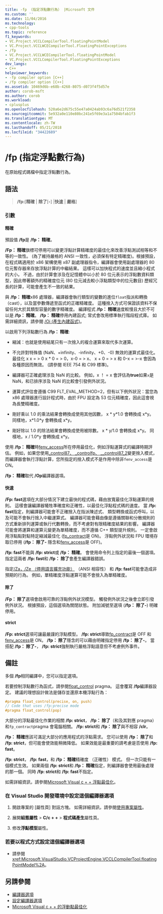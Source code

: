 ```yaml
---
title: -fp （指定浮點數行為） |Microsoft 文件
ms.custom: ''
ms.date: 11/04/2016
ms.technology:
- cpp-tools
ms.topic: reference
f1_keywords:
- VC.Project.VCCLCompilerTool.floatingPointModel
- VC.Project.VCCLWCECompilerTool.FloatingPointExceptions
- /fp
- VC.Project.VCCLWCECompilerTool.floatingPointModel
- VC.Project.VCCLCompilerTool.FloatingPointExceptions
dev_langs:
- C++
helpviewer_keywords:
- -fp compiler option [C++]
- /fp compiler option [C++]
ms.assetid: 10469d6b-e68b-4268-8075-d073f4f5d57e
author: corob-msft
ms.author: corob
ms.workload:
- cplusplus
ms.openlocfilehash: 520a6e2d675c55e47a0424ab93c6a76d521f2358
ms.sourcegitcommit: 5e932a0e110e80bc241e5f69e3a1a7504bfab1f3
ms.translationtype: MT
ms.contentlocale: zh-TW
ms.lasthandoff: 05/21/2018
ms.locfileid: "34422689"
---
```

# <a name="fp-specify-floating-point-behavior"></a>/fp (指定浮點數行為)

在原始程式碼檔中指定浮點數行為。

## <a name="syntax"></a>語法

> **/fp:**[**精確** | **除了**[**-**] |**快速** | **嚴格**]

### <a name="arguments"></a>引數

#### <a name="precise"></a>精確

預設值 **/fp**是 **/fp： 精確**。

**/Fp： 精確**旗標可停用可以變更浮點計算精確度的最佳化來改善浮點測試相等和不等的一致性。 (為了維持嚴格的 ANSI 一致性，必須保有特定精確度)。根據預設，在程式碼適用於 x86 架構使用 x87 副處理器指令，編譯器會使用副處理器的 80 位元暫存器來存放浮點計算的中繼結果。 這樣可以加快程式的速度並且縮小程式的大小。 不過，由於計算會涉及在記憶體中以小於 80 位元表示的浮點數資料類型，因此帶著額外的精確度位元 (80 位元減去較小浮點類型中的位元數目) 歷經冗長的計算，可能會產生不一致的結果。

與 **/fp： 精確**x86 處理器，編譯器會執行類型的變數的進位`float`指派和轉換 （cast），以及當參數傳遞至函式的正確精確度。 這種捨入方式可保證該資料不保留任何大於其類型容量的數字精確度。 編譯程式 **/fp： 精確**速度較慢且大於不可以是 **/fp： 精確**。 **/fp： 精確**停用內建函式; 常式會改用標準執行階段程式庫。 如需詳細資訊，請參閱 [/Oi (產生內建函式)](../../build/reference/oi-generate-intrinsic-functions.md)。

以啟用下列浮點數行為 **/fp： 精確**:

- 縮減：也就是使用結尾只有一次捨入的複合運算來取代多次運算。

- 不允許對特殊值 (NaN、+infinity、-infinity、+0、-0) 無效的運算式最佳化。 最佳化 x x = > 0 x * 0 = > 0，x-0 = > x、 x + 0 = > x 和 0-x = >-x 會因為各種原因而無效。 (請參閱 IEEE 754 和 C99 標準)。

- 編譯器可正確處理涉及 NaN 的比較。 例如，x ！ = x 會評估為**true**如果`x`是 NaN，和已排序涉及 NaN 的比較會引發例外狀況。

- 運算式評估會遵循 C99 FLT_EVAL_METHOD=2，但有以下例外狀況：當您為 x86 處理器進行設計程式時，由於 FPU 設定為 53 位元精確度，因此這會視為長雙精確度。

- 剛好乘以 1.0 的乘法結果會轉換成使用其他因數， x * y\*1.0 會轉換成 x\*y。 同樣地，x\*1.0\*y 會轉換成 x\*y。

- 剛好除以 1.0 的除法結果會轉換成使用被除數。 x * y/1.0 會轉換成 x\*y。 同樣地，x / 1.0\*y 會轉換成 x\*y。

使用 **/fp： 精確**時[fenv_access](../../preprocessor/fenv-access.md)所在停用最佳化，例如浮點運算式的編譯時期評估。 例如，如果您使用[_control87、 _controlfp、 \__control87_2](../../c-runtime-library/reference/control87-controlfp-control87-2.md)變更捨入模式，而編譯器會執行浮點計算，您所指定的捨入模式不是作用中除非`fenv_access`是 ON。

**/fp： 精確**取代 **/Op**編譯器選項。

#### <a name="fast"></a>快速

**/Fp: fast**選項在大部分情況下建立最快的程式碼，藉由放寬最佳化浮點運算的規則。 這樣會讓編譯器犧牲準確度和正確性，以最佳化浮點程式碼的速度。 當 **/fp: fast**指定，則編譯器可能會不正確捨入在指派陳述式、 類型轉換或函式呼叫，以及可能不會執行捨入中繼運算式。 編譯器可能會藉由像是遵循關聯和分散規則的方式重新排列運算或執行代數轉換，而不考慮對有限精確度結果的影響。 編譯器可能會將運算和運算元變更為單精確度，而不遵循 C++ 類型提升規則。 一定會啟用浮點點對點特定縮減最佳化 ([fp_contract](../../preprocessor/fp-contract.md)是 ON)。 浮點例外狀況和 FPU 環境存取已停用 (**/fp： 除了-** 隱含和[fenv_access](../../preprocessor/fenv-access.md)是 OFF)。

**/fp: fast**不能與 **/fp: strict**或 **/fp： 精確**。 會使用命令列上指定的最後一個選項。 指定這兩者 **/fp: fast**和 **/fp： 除了**會產生編譯器錯誤。

指定[/Za，/Ze （停用語言擴充功能）](../../build/reference/za-ze-disable-language-extensions.md) （ANSI 相容性） 和 **/fp: fast**可能會造成非預期的行為。 例如，單精確度浮點運算可能不會捨入為單精確度。

#### <a name="except"></a>除了

**/Fp： 除了**選項會啟用可靠的浮點例外狀況模型。 觸發例外狀況之後會立即引發例外狀況。 根據預設，這個選項為關閉狀態。 附加減號至選項 (**/fp： 除了-**) 明確停用。

#### <a name="strict"></a>strict

**/Fp: strict**選項可讓最嚴謹的浮點模型。 **/fp: strict**導致[fp_contract](../../preprocessor/fp-contract.md)是 OFF 和[fenv_access](../../preprocessor/fenv-access.md)是 ON。 **/fp： 除了**隱含的可以藉由明確指定停用 **/fp： 除了-**。 當搭配 **/fp： 除了-**， **/fp: strict**強制執行嚴格浮點語意但不考慮例外事件。

## <a name="remarks"></a>備註

多個 **/fp**相同編譯中，您可以指定選項。

若要控制浮點數行為函式，請參閱[float_control](../../preprocessor/float-control.md) pragma。 這會覆寫 **/fp**編譯器設定。 建議的理想設計做法是儲存並還原本機浮點行為：

```cpp
#pragma float_control(precise, on, push)
// Code that uses /fp:precise mode
#pragma float_control(pop)
```

大部分的浮點最佳化作業的相關 **/fp: strict**， **/fp： 除了**（和及其對應 pragma） 和`fp_contract`pragma 會電腦相關。 **/fp: strict**和 **/fp： 除了**與不相容 **/clr**。

**/fp： 精確**應該可滿足大部分的應用程式的浮點需求。 您可以使用 **/fp： 除了**和 **/fp: strict**，但可能會使效能稍微降低。 如果效能是最重要的請考慮是否使用 **/fp: fast**。

**/fp: strict**， **/fp: fast**，和 **/fp： 精確**精確度 （正確性） 模式。 但一次只能有一個模式生效。 如果兩個 **/fp: strict**和 **/fp： 精確**指定，則編譯器會使用最後處理的那一個。 同時 **/fp: strict**和 **/fp: fast**不指定。

如需詳細資訊，請參閱[Microsoft Visual c + + 浮點最佳化](floating-point-optimization.md)。

### <a name="to-set-this-compiler-option-in-the-visual-studio-development-environment"></a>在 Visual Studio 開發環境中設定這個編譯器選項

1. 開啟專案的 [屬性頁]  對話方塊。 如需詳細資訊，請參閱[使用專案屬性](../../ide/working-with-project-properties.md)。

1. 展開**組態屬性** > **C/c + +** > **程式碼產生**屬性頁。

1. 修改**浮點模型**屬性。

### <a name="to-set-this-compiler-option-programmatically"></a>若要以程式方式設定這個編譯器選項

- 請參閱 <xref:Microsoft.VisualStudio.VCProjectEngine.VCCLCompilerTool.floatingPointModel%2A>。

## <a name="see-also"></a>另請參閱

- [編譯器選項](compiler-options.md)
- [設定編譯器選項](setting-compiler-options.md)
- [Microsoft Visual c + + 的浮動點最佳化](floating-point-optimization.md)